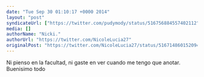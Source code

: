 ```yaml
---
date: "Tue Sep 30 01:10:17 +0000 2014"
layout: "post"
syndicateUrl: ["https://twitter.com/pudymody/status/516756884557402112"]
media: []
authorName: "Nicki."
authorUrl: "https://twitter.com/NicoleLucia27"
originalPost: "https://twitter.com/NicoleLucia27/status/516714860152094720"
---
```

Ni pienso en la facultad, ni gaste en ver cuando me tengo que anotar. Buenisimo todo